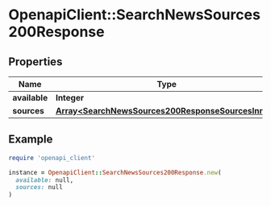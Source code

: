 # OpenapiClient::SearchNewsSources200Response

## Properties

| Name | Type | Description | Notes |
| ---- | ---- | ----------- | ----- |
| **available** | **Integer** |  | [optional] |
| **sources** | [**Array&lt;SearchNewsSources200ResponseSourcesInner&gt;**](SearchNewsSources200ResponseSourcesInner.md) |  | [optional] |

## Example

```ruby
require 'openapi_client'

instance = OpenapiClient::SearchNewsSources200Response.new(
  available: null,
  sources: null
)
```


